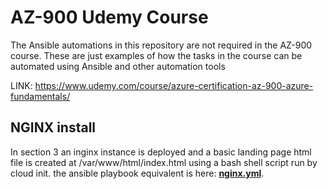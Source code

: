 # AZ-900 Udemy Course

The Ansible automations in this repository are not required in the AZ-900 course. These are just examples of how the tasks in the course can be automated using Ansible and other automation tools

LINK: https://www.udemy.com/course/azure-certification-az-900-azure-fundamentals/

## NGINX install

In section 3 an inginx instance is deployed and a basic landing page html file is created at /var/www/html/index.html using a bash shell script run by cloud init.
the ansible playbook equivalent is here: **[nginx.yml](https://github.com/alfred-c-scott/az-900/blob/master/nginx.yml)**.
